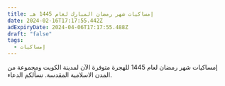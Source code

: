 ```yaml
---
title: إمساكيات شهر رمضان المبارك لعام 1445 هـ
date: 2024-02-16T17:17:55.442Z
adExpiryDate: 2024-04-06T17:17:55.488Z
draft: "false"
tags:
  - إمساكيات
---
```

إمساكيات شهر رمضان لعام 1445 للهجرة متوفرة الآن لمدينة الكويت ومجموعة من المدن الاسلامية المقدسة. نسألكم الدعاء.